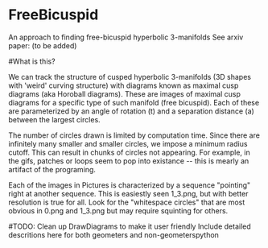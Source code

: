 # FreeBicuspid
An approach to finding free-bicuspid hyperbolic 3-manifolds
See arxiv paper: (to be added)


#What is this?

We can track the structure of cusped hyperbolic 3-manifolds (3D shapes with 'weird' curving structure) with diagrams known as maximal cusp diagrams (aka Horoball diagrams). These are images of maximal cusp diagrams for a specific type of such manifold (free bicuspid). Each of these are parameterized by an angle of rotation (t) and a separation distance (a) between the largest circles.  

The number of circles drawn is limited by computation time.  Since there are infinitely many smaller and smaller circles, we impose a minimum radius cutoff.  This can result in chunks of circles not appearing. For example, in the gifs, patches or loops seem to pop into existance -- this is mearly an artifact of the programing.

Each of the images in Pictures is characterized by a sequence "pointing" right at another sequence.  This is easiestly seen 1_3.png, but with better resolution is true for all.  Look for the "whitespace circles" that are most obvious in 0.png and 1_3.png but may require squinting for others.



#TODO:
Clean up DrawDiagrams to make it user friendly
Include detailed descritions here for both geometers and non-geometerspython